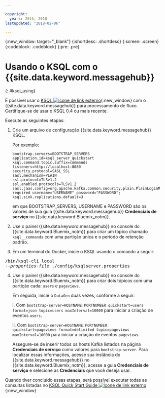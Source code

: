 ```yaml
---

copyright:
  years: 2015, 2018
lastupdated: "2018-02-06"

---
```


{:new_window: target="_blank"}
{:shortdesc: .shortdesc}
{:screen: .screen}
{:codeblock: .codeblock}
{:pre: .pre}

# Usando o KSQL com o {{site.data.keyword.messagehub}}
{: #ksql_using}

É possível usar o [KSQL ![Ícone de link externo](../../icons/launch-glyph.svg "Ícone de link externo")](https://github.com/confluentinc/ksql){:new_window}
com o {{site.data.keyword.messagehub}} para processamento de fluxo. Certifique-se de usar o KSQL 0.4 ou mais recente. 

Execute as seguintes etapas:

1. Crie um arquivo de configuração  {{site.data.keyword.messagehub}}  KSQL.

    Por exemplo:
    ```
    bootstrap.servers=BOOTSTRAP_SERVERS
    application.id=ksql_server_quickstart
    ksql.command.topic.suffix=commands
    listeners=http://localhost:8080
    security.protocol=SASL_SSL
    sasl.mechanism=PLAIN
    ssl.protocol=TLSv1.2
    ssl.enabled.protocols=TLSv1.2
    sasl.jaas.config=org.apache.kafka.common.security.plain.PlainLoginModule required username="USERNAME" password="PASSWORD";
    ksql.sink.replications.default=3
    ```
    em que BOOTSTRAP_SERVERS, USERNAME e PASSWORD são os valores de sua guia
{{site.data.keyword.messagehub}} **Credenciais de serviço** no
{{site.data.keyword.Bluemix_notm}}.

2. Use o painel {{site.data.keyword.messagehub}} no console do {{site.data.keyword.Bluemix_notm}} para criar um tópico chamado <code>ksql__commands</code>
com uma partição única e o período de retenção padrão.
3. Em um terminal do Docker, inicie o KSQL usando o comando a seguir:
<pre class="pre">/bin/ksql-cli local 
--<var class="keyword varname">properties-file</var> ./config/ksqlserver.properties
</pre>
4. Use o painel {{site.data.keyword.messagehub}} no console do {{site.data.keyword.Bluemix_notm}} para criar dois tópicos com uma partição cada:
<code>users</code> e <code>pageviews</code>.

    Em seguida, inicie o <code>DataGen</code> duas vezes, conforme a seguir:
	
    i. Com <code>bootstrap-server=HOSTNAME:PORTNUMBER quickstart=users format=json topic=users maxInterval=10000</code> para iniciar a criação de eventos <code>users</code>.
	
    ii. Com <code>bootstrap-server=HOSTNAME:PORTNUMBER quickstart=pageviews format=delimited topic=pageviews maxInterval=10000</code> para iniciar a criação de eventos <code>pageviews</code>.
	
	Assegure-se de inserir todos os hosts Kafka listados na página **Credenciais de serviço** como valores para <code>bootstrap-server</code>. Para localizar essas informações,
acesse sua instância do {{site.data.keyword.messagehub}} no {{site.data.keyword.Bluemix_notm}},
acesse a guia **Credenciais de serviço** e selecione as **Credenciais** que você deseja usar.

Quando tiver concluído essas etapas, será possível executar todas as consultas listadas no [KSQL Quick Start Guide ![Ícone de link externo](../../icons/launch-glyph.svg "Ícone de link externo")](https://github.com/confluentinc/ksql/tree/0.1.x/docs/quickstart#create-a-stream-and-table){:new_window}

